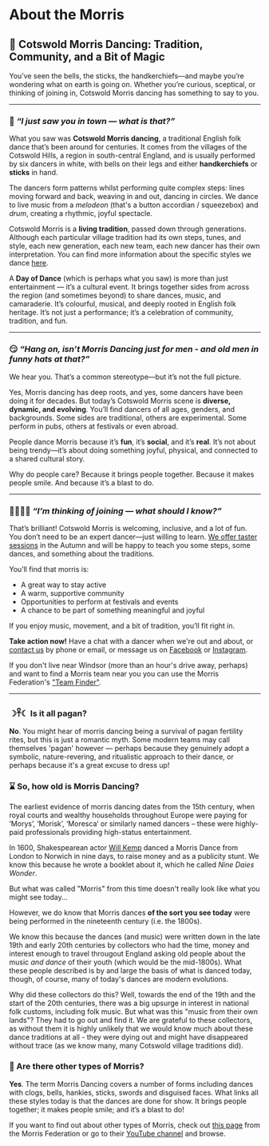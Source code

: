 About the Morris
================

## 🎩 Cotswold Morris Dancing: Tradition, Community, and a Bit of Magic

You’ve seen the bells, the sticks, the handkerchiefs—and maybe you’re wondering what on earth is going on. Whether you’re curious, sceptical, or thinking of joining in, Cotswold Morris dancing has something to say to you.

---

### 👀 *“I just saw you in town — what is that?”*

What you saw was **Cotswold Morris dancing**, a traditional English folk dance that’s been around for centuries. It comes from the villages of the Cotswold Hills, a region in south-central England, and is usually performed by six dancers in white, with bells on their legs and either **handkerchiefs** or **sticks** in hand.  

<image-left src='/img/Warwick.jpg' alt='Dancers leaping into line' height=150px />

The dancers form patterns whilst performing quite complex steps: lines moving forward and back, weaving in and out, dancing in circles. We dance to live music from a _melodeon_ (that's a button accordian / squeezebox) and _drum_, creating a rhythmic, joyful spectacle. 

Cotswold Morris is a **living tradition**, passed down through generations. Although each particular village tradition had its own steps, tunes, and style, each new generation, each new team, each new dancer has their own interpretation. You can find more information about the specific styles we dance [here](/about-us).

A **Day of Dance** (which is perhaps what you saw) is more than just entertainment — it’s a cultural event. It brings together sides from across the region (and sometimes beyond) to share dances, music, and camaraderie. It’s colourful, musical, and deeply rooted in English folk heritage.  It’s not just a performance; it’s a celebration of community, tradition, and fun.

---

### 😏  *“Hang on, isn’t Morris Dancing just for men - and old men in funny hats at that?”*

We hear you. That’s a common stereotype—but it’s not the full picture.

Yes, Morris dancing has deep roots, and yes, some dancers have been doing it for decades. But today’s Cotswold Morris scene is **diverse, dynamic, and evolving**. You’ll find dancers of all ages, genders, and backgrounds. Some sides are traditional, others are experimental. Some perform in pubs, others at festivals or even abroad.

People dance Morris because it’s **fun**, it’s **social**, and it’s **real**. It’s not about being trendy—it’s about doing something joyful, physical, and connected to a shared cultural story.

Why do people care? Because it brings people together. Because it makes people smile. And because it’s a blast to do.

---

### 💃🏻🕺🏽 *“I’m thinking of joining — what should I know?”*

That’s brilliant! Cotswold Morris is welcoming, inclusive, and a lot of fun. You don’t need to be an expert dancer—just willing to learn. [We offer taster sessions](/course) in the Autumn and will be happy to teach you some steps, some dances, and something about the traditions. 

You’ll find that morris is:

- A great way to stay active
- A warm, supportive community
- Opportunities to perform at festivals and events
- A chance to be part of something meaningful and joyful

If you enjoy music, movement, and a bit of tradition, you’ll fit right in. 

**Take action now!** Have a chat with a dancer when we're out and about, or [contact us](/contact-us) by phone or email, or message us on
<a href='https://www.facebook.com/windsormorrisdancers'>Facebook<i class="fab fa-facebook-square"></i></a> 
or [Instagram](https://www.instagram.com/wmwindsormorris)<i class="fab fa-instagram"></i>.

If you don't live near Windsor (more than an hour's drive away, perhaps) and want to find a Morris team near you you can use the Morris Federation's ["Team Finder"](https://www.morrisfed.org.uk/teamfinder/#!directory/map). 

---

### ☽𓋹☾ Is it all pagan?

**No**. You might hear of morris dancing being a survival of pagan fertility rites, but this is just a romantic myth. Some modern teams may call themselves 'pagan' however — perhaps because they genuinely adopt a symbolic, nature-revering, and ritualistic approach to their dance, or perhaps because it's a great excuse to dress up!

### ⌛ So, how old is Morris Dancing?

The earliest evidence of morris dancing dates from the 15th century, when royal courts and wealthy households throughout Europe were paying for ‘Morys’, ‘Morisk’, ‘Moresca’ or similarly named dancers – these were highly-paid professionals providing high-status entertainment. 

In 1600, Shakespearean actor [Will Kemp](http://en.wikipedia.org/wiki/William_Kempe) danced a Morris Dance from London to Norwich in nine days, to raise money and as a publicity stunt. We know this because he wrote a booklet about it, which he called _Nine Daies Wonder_. 

But what was called "Morris" from this time doesn't really look like what you might see today...

However, we do know that Morris dances **of the sort you see today** were being performed in the nineteenth century (i.e. the 1800s). 

We know this because the dances (and music) were written down in the late 19th and early 20th centuries by collectors who had the time, money and interest enough to travel througout England asking old people about the music _and dance_ of their youth (which would be the mid-1800s). What these people described is by and large the basis of what is danced today, though, of course, many of today's dances are modern evolutions.

Why did these collectors do this?  Well, towards the end of the 19th and the start of the 20th centuries, there was a big upsurge in interest in national folk customs, including folk music. But what was this "music from their own lands"?  They had to go out and find it.  We are grateful to these collectors, as without them it is highly unlikely that we would know much about these dance traditions at all - they were dying out and might have disappeared without trace (as we know many, many Cotswold village traditions did).

### 🤔 Are there other types of Morris?

**Yes**. The term Morris Dancing covers a number of forms including dances with clogs, bells, hankies, sticks, swords and disguised faces. What links all these styles today is that the dances are done for show. It brings people together; it makes people smile; and it’s a blast to do!

If you want to find out about other types of Morris, check out [this page](https://www.morrisfed.org.uk/about/what-is-morris-dancing/) from the Morris Federation or go to their [YouTube channel](https://www.youtube.com/@MFnotation) and browse.




